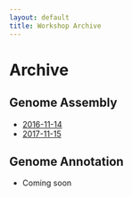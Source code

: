 ```yaml
---
layout: default
title: Workshop Archive
---
```


# Archive

## Genome Assembly

* [2016-11-14](workshop-genome_assembly/2016-11-14)
* [2017-11-15](workshop-genome_assembly/2017-11-15)

## Genome Annotation

* Coming soon
